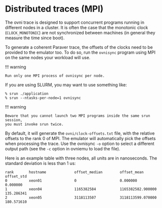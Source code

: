 # Distributed traces (MPI)

The ovni trace is designed to support concurrent programs running in different
nodes in a cluster. It is often the case that the monotonic clock
(`CLOCK_MONOTONIC`) are not synchronized between machines (in general they
measure the time since boot).

To generate a coherent Paraver trace, the offsets of the clocks need to be
provided to the emulator too. To do so, run the `ovnisync` program using MPI on
the same nodes your workload will use.

!!! warning

    Run only one MPI process of ovnisync per node.

If you are using SLURM, you may want to use something like:

	% srun ./application
	% srun --ntasks-per-node=1 ovnisync

!!! warning

    Beware that you cannot launch two MPI programs inside the same srun session,
	you must invoke srun twice.

By default, it will generate the `ovni/clock-offsets.txt` file, with the
relative offsets to the rank 0 of MPI. The emulator will automatically pick the
offsets when processing the trace. Use the ovnisync `-o` option to select a
different output path (see the `-c` option in ovniemu to load the file).

Here is an example table with three nodes, all units are in nanoseconds. The
standard deviation is less than 1 us:

```
rank       hostname             offset_median        offset_mean          offset_std
0          xeon01               0                    0.000000             0.000000
1          xeon04               1165382584           1165382582.900000    135.286341
2          xeon05               3118113507           3118113599.070000    180.571610
```
